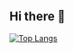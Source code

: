 ## Hi there 👋

<!--
[![Anurag's GitHub stats](https://github-readme-stats.vercel.app/api?username=fudoge)](https://github.com/anuraghazra/github-readme-stats)
-->
[![Top Langs](https://github-readme-stats.vercel.app/api/top-langs/?username=fudoge&langs_count=10&?exclude_repo=univ_assignment,2023.12.--------)](https://github.com/anuraghazra/github-readme-stats)
<!--
**fudoge/fudoge** is a ✨ _special_ ✨ repository because its `README.md` (this file) appears on your GitHub profile.

Here are some ideas to get you started:

- 🔭 I’m currently working on ...
- 🌱 I’m currently learning ...
- 👯 I’m looking to collaborate on ...
- 🤔 I’m looking for help with ...
- 💬 Ask me about ...
- 📫 How to reach me: ...
- 😄 Pronouns: ...
- ⚡ Fun fact: ...
-->
